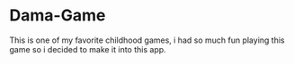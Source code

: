 # Dama-Game
This is one of my favorite childhood games, i had so much fun playing this game so i decided to make it into this app.
